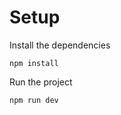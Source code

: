 # Setup

Install the dependencies
```console
npm install
```

Run the project
```console
npm run dev
```
